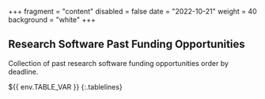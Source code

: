 +++
fragment = "content"
disabled = false
date = "2022-10-21"
weight = 40
background = "white"
+++

## Research Software Past Funding Opportunities

Collection of past research software funding opportunities order by deadline.

<style>
.tablelines table, .tablelines td, .tablelines th {
  border: 1px solid black;
 }
</style>
${{ env.TABLE_VAR }}
{:.tablelines}
